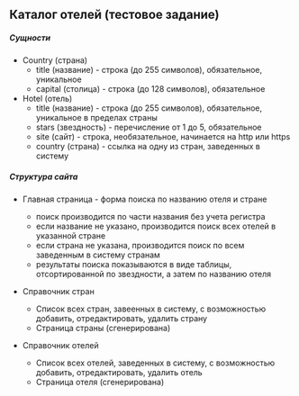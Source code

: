 ## Каталог отелей (тестовое задание)

##### Сущности

- Country (страна)
  - title (название) - строка (до 255 символов), обязательное, уникальное
  - capital (столица) - строка (до 128 символов), обязательное
- Hotel (отель)
  - title (название) -  строка (до 255 символов), обязательное, уникальное в пределах страны
  - stars (звездность) - перечисление от 1 до 5, обязательное
  - site (сайт) - строка, необязательное, начинается на http или https
  - country (страна) - ссылка на одну из стран, заведенных в систему

##### Структура сайта

- Главная страница - форма поиска по названию отеля и стране
  - поиск производится по части названия без учета регистра
  - если название не указано, производится поиск всех отелей в указанной стране
  - если страна не указана, производится поиск по всем заведенным в систему странам
  - результаты поиска показываются в виде таблицы, отсортированной по звездности, а затем по названию отеля

- Справочник стран
  - Список всех стран, завеенных в систему, с возможностью добавить, отредактировать, удалить страну
  - Страница страны (сгенерирована)

- Справочник отелей
  - Список всех отелей, заведенных в систему, с возможностью добавить, отредактировать, удалить отель
  - Страница отеля (сгенерирована)